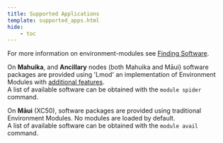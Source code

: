 ```yaml
---
title: Supported Applications
template: supported_apps.html
hide:
    - toc
---
```



<!-- This page uses a custom page template 'overrides/supported_apps.html'. If you are looking to contribute to this list, please see https://github.com/nesi/support-docs/blob/main/docs/CONTRIBUTING.md#the-supported-apps-page for details -->


For more information on environment-modules see [Finding Software](Finding_Software.md).

On **Mahuika**, and **Ancillary** nodes (both Mahuika and Māui) software packages are provided using 'Lmod' an implementation of Environment Modules with [additional features](https://lmod.readthedocs.io/en/latest/010_user.html).  
A list of available software can be obtained with the `module spider` command.

On **Māui** (XC50), software packages are provided using traditional Environment Modules. No modules are loaded by default.  
A list of available software can be obtained with the `module avail` command.
